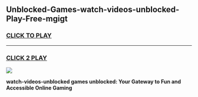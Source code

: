 
## Unblocked-Games-watch-videos-unblocked-Play-Free-mgigt
<h3>
<a href="https://premium76.site?title=watch-videos-unblocked&ref=18A1">CLICK TO PLAY</a></h3>
<hr>

<h3>
<a href="https://premium76.site?title=watch-videos-unblocked&ref=18A1">CLICK 2 PLAY</a>
  
</h3>

<a href="https://premium76.site?title=watch-videos-unblocked&ref=18A1"><img src="https://clearcache.store/games.png"></a>


**watch-videos-unblocked games unblocked: Your Gateway to Fun and Accessible Online Gaming**
